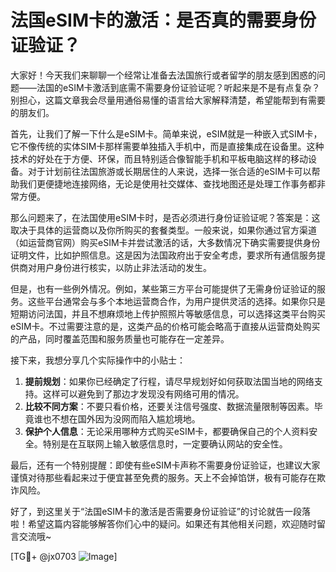 # 法国eSIM卡的激活：是否真的需要身份证验证？

大家好！今天我们来聊聊一个经常让准备去法国旅行或者留学的朋友感到困惑的问题——法国的eSIM卡激活到底需不需要身份证验证呢？听起来是不是有点复杂？别担心，这篇文章我会尽量用通俗易懂的语言给大家解释清楚，希望能帮到有需要的朋友们。

首先，让我们了解一下什么是eSIM卡。简单来说，eSIM就是一种嵌入式SIM卡，它不像传统的实体SIM卡那样需要单独插入手机中，而是直接集成在设备里。这种技术的好处在于方便、环保，而且特别适合像智能手机和平板电脑这样的移动设备。对于计划前往法国旅游或长期居住的人来说，选择一张合适的eSIM卡可以帮助我们更便捷地连接网络，无论是使用社交媒体、查找地图还是处理工作事务都非常方便。

那么问题来了，在法国使用eSIM卡时，是否必须进行身份证验证呢？答案是：这取决于具体的运营商以及你所购买的套餐类型。一般来说，如果你通过官方渠道（如运营商官网）购买eSIM卡并尝试激活的话，大多数情况下确实需要提供身份证明文件，比如护照信息。这是因为法国政府出于安全考虑，要求所有通信服务提供商对用户身份进行核实，以防止非法活动的发生。

但是，也有一些例外情况。例如，某些第三方平台可能提供了无需身份证验证的服务。这些平台通常会与多个本地运营商合作，为用户提供灵活的选择。如果你只是短期访问法国，并且不想麻烦地上传护照照片等敏感信息，可以选择这类平台购买eSIM卡。不过需要注意的是，这类产品的价格可能会略高于直接从运营商处购买的产品，同时覆盖范围和服务质量也可能存在一定差异。

接下来，我想分享几个实际操作中的小贴士：

1. **提前规划**：如果你已经确定了行程，请尽早规划好如何获取法国当地的网络支持。这样可以避免到了那边才发现没有网络可用的情况。
2. **比较不同方案**：不要只看价格，还要关注信号强度、数据流量限制等因素。毕竟谁也不想在国外因为没网而陷入尴尬境地。
3. **保护个人信息**：无论采用哪种方式购买eSIM卡，都要确保自己的个人资料安全。特别是在互联网上输入敏感信息时，一定要确认网站的安全性。

最后，还有一个特别提醒：即使有些eSIM卡声称不需要身份证验证，也建议大家谨慎对待那些看起来过于便宜甚至免费的服务。天上不会掉馅饼，极有可能存在欺诈风险。

好了，到这里关于“法国eSIM卡的激活是否需要身份证验证”的讨论就告一段落啦！希望这篇内容能够解答你们心中的疑问。如果还有其他相关问题，欢迎随时留言交流哦~

[TG💪+ @jx0703 ![Image](https://github.com/user-attachments/assets/dbca1d08-cadb-493c-b0ec-ad6f7a83f270)]